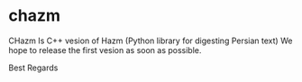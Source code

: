 # chazm
CHazm Is C++ vesion of Hazm (Python library for digesting Persian text)
We hope to release the first vesion as soon as possible.

Best Regards
